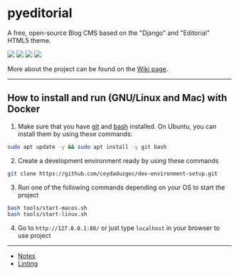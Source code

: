 # pyeditorial

A free, open-source Blog CMS based on the "Django" and "Editorial" HTML5 theme.

![](https://img.shields.io/github/stars/mavenium/pyeditorial)
[![](https://img.shields.io/github/forks/mavenium/pyeditorial)](https://github.com/mavenium/pyeditorial/fork)
[![](https://img.shields.io/github/issues/mavenium/pyeditorial)](https://github.com/mavenium/pyeditorial/issues)
![](https://img.shields.io/twitter/url?url=https%3A%2F%2Fgithub.com%2Fmavenium%2Fpyeditorial)

More about the project can be found on the [Wiki page](https://github.com/ceydaduzgec/dev-environment-setup/wiki/).

------------

## How to install and run (GNU/Linux and Mac) with Docker

1. Make sure that you have [git](https://git-scm.com/downloads) and [bash](https://www.gnu.org/software/bash/) installed.
On Ubuntu, you can install them by using these commands:

```bash
sudo apt update -y && sudo apt install -y git bash
```

2. Create a development environment ready by using these commands

```bash
git clone https://github.com/ceydaduzgec/dev-environment-setup.git
```

3. Run one of the following commands depending on your OS to start the project

```bash
bash tools/start-macos.sh
bash tools/start-linux.sh
```

4. Go to  `http://127.0.0.1:80/` or just type `localhost` in your browser to use project

------------

- [Notes](https://github.com/ceydaduzgec/dev-environment-setup/blob/master/docs/notes.md)
- [Linting](https://github.com/ceydaduzgec/dev-environment-setup/blob/master/docs/linting.md)
